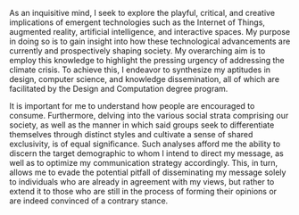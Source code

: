 As an inquisitive mind, I seek to explore the playful, critical, and creative implications of emergent technologies such as the Internet of Things, augmented reality, artificial intelligence, and interactive spaces. My purpose in doing so is to gain insight into how these technological advancements are currently and prospectively shaping society. My overarching aim is to employ this knowledge to highlight the pressing urgency of addressing the climate crisis. To achieve this, I endeavor to synthesize my aptitudes in design, computer science, and knowledge dissemination, all of which are facilitated by the Design and Computation degree program.

It is important for me to understand how people are encouraged to consume. Furthermore, delving into the various social strata comprising our society, as well as the manner in which said groups seek to differentiate themselves through distinct styles and cultivate a sense of shared exclusivity, is of equal significance. Such analyses afford me the ability to discern the target demographic to whom I intend to direct my message, as well as to optimize my communication strategy accordingly. This, in turn, allows me to evade the potential pitfall of disseminating my message solely to individuals who are already in agreement with my views, but rather to extend it to those who are still in the process of forming their opinions or are indeed convinced of a contrary stance.